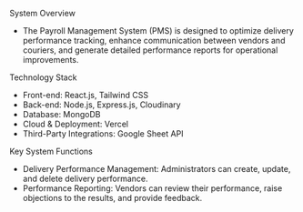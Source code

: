 System Overview
 - The Payroll Management System (PMS) is designed to optimize delivery performance tracking, enhance communication between vendors and couriers,
   and generate detailed performance reports for operational improvements.
 
Technology Stack
 - Front-end: React.js, Tailwind CSS
 - Back-end: Node.js, Express.js, Cloudinary
 - Database: MongoDB
 - Cloud & Deployment: Vercel
 - Third-Party Integrations: Google Sheet API

Key System Functions
 - Delivery Performance Management: Administrators can create, update, and delete delivery performance.
 - Performance Reporting: Vendors can review their performance, raise objections to the results, and provide feedback.

